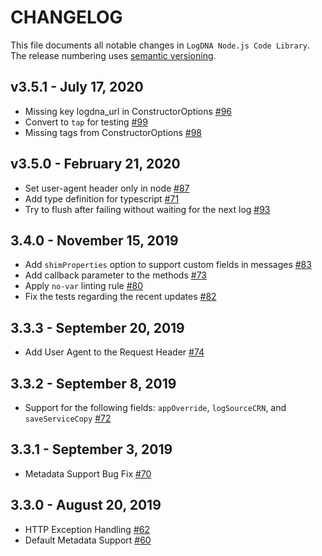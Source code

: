 # CHANGELOG

This file documents all notable changes in `LogDNA Node.js Code Library`. The release numbering uses [semantic versioning](http://semver.org).

## v3.5.1 - July 17, 2020
- Missing key logdna_url in ConstructorOptions [#96](https://github.com/logdna/nodejs/pull/96)
- Convert to `tap` for testing [#99](https://github.com/logdna/nodejs/pull/99)
- Missing tags from ConstructorOptions [#98](https://github.com/logdna/nodejs/pull/98)

## v3.5.0 - February 21, 2020
- Set user-agent header only in node [#87](https://github.com/logdna/nodejs/pull/87)
- Add type definition for typescript [#71](https://github.com/logdna/nodejs/pull/71)
- Try to flush after failing without waiting for the next log [#93](https://github.com/logdna/nodejs/pull/93)

## 3.4.0 - November 15, 2019
- Add `shimProperties` option to support custom fields in messages [#83](https://github.com/logdna/nodejs/pull/83)
- Add callback parameter to the methods [#73](https://github.com/logdna/nodejs/pull/73)
- Apply `no-var` linting rule [#80](https://github.com/logdna/nodejs/pull/80)
- Fix the tests regarding the recent updates [#82](https://github.com/logdna/nodejs/pull/82)

## 3.3.3 - September 20, 2019
- Add User Agent to the Request Header [#74](https://github.com/logdna/nodejs/pull/74)

## 3.3.2 - September 8, 2019
- Support for the following fields: `appOverride`, `logSourceCRN`, and `saveServiceCopy` [#72](https://github.com/logdna/nodejs/pull/72)

## 3.3.1 - September 3, 2019
- Metadata Support Bug Fix [#70](https://github.com/logdna/nodejs/pull/70)

## 3.3.0 - August 20, 2019
- HTTP Exception Handling [#62](https://github.com/logdna/nodejs/pull/62)
- Default Metadata Support [#60](https://github.com/logdna/nodejs/pull/60)

[3.5.1]: https://github.com/logdna/nodejs/compare/v3.5.0...v3.5.1
[3.5.0]: https://github.com/logdna/nodejs/compare/3.4.0...v3.5.0
[3.4.0]: https://github.com/logdna/nodejs/compare/3.3.3...3.4.0
[3.3.3]: https://github.com/logdna/nodejs/compare/3.3.2...3.3.3
[3.3.2]: https://github.com/logdna/nodejs/compare/3.3.1...3.3.2
[3.3.1]: https://github.com/logdna/nodejs/compare/3.3.0...3.3.1
[3.3.0]: https://github.com/logdna/nodejs/releases/tag/3.3.0